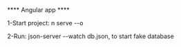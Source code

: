 **** Angular app ****

1-Start project: n serve --o

2-Run: json-server --watch db.json, to start fake database

  
